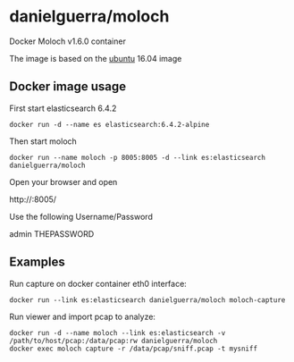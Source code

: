 # danielguerra/moloch

Docker Moloch v1.6.0 container

The image is based on the [ubuntu](https://hub.docker.com/r/library/ubuntu/) 16.04 image

## Docker image usage

First start elasticsearch 6.4.2 

```
docker run -d --name es elasticsearch:6.4.2-alpine
```

Then start moloch
```
docker run --name moloch -p 8005:8005 -d --link es:elasticsearch danielguerra/moloch
```

Open your browser and open

http://<dockerhost ip>:8005/

Use the following Username/Password

admin THEPASSWORD

## Examples

Run capture on docker container eth0 interface:

```
docker run --link es:elasticsearch danielguerra/moloch moloch-capture
```

Run viewer and import pcap to analyze:

```
docker run -d --name moloch --link es:elasticsearch -v /path/to/host/pcap:/data/pcap:rw danielguerra/moloch
docker exec moloch capture -r /data/pcap/sniff.pcap -t mysniff
```
